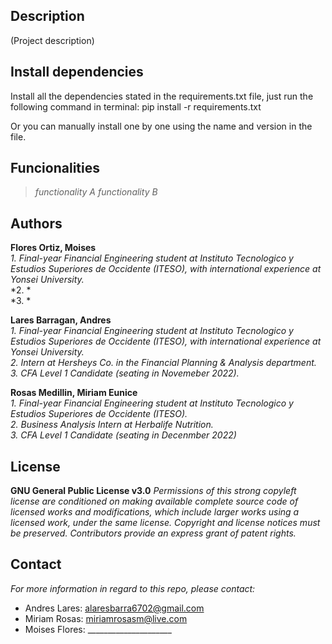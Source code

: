 ## Description
(Project description)

## Install dependencies
Install all the dependencies stated in the requirements.txt file, just run the following command in terminal:
        pip install -r requirements.txt
        
Or you can manually install one by one using the name and version in the file.

## Funcionalities
> *functionality A*
> *functionality B* 

## Authors
**Flores Ortiz, Moises**   
 *1. Final-year Financial Engineering student at Instituto Tecnologico y Estudios Superiores de Occidente (ITESO), with international experience at Yonsei University.*   
 *2. *  
 *3. *  

**Lares Barragan, Andres**   
 *1. Final-year Financial Engineering student at Instituto Tecnologico y Estudios Superiores de Occidente (ITESO), with international experience at Yonsei University.*   
 *2. Intern at Hersheys Co. in the Financial Planning & Analysis department.*  
 *3. CFA Level 1 Candidate (seating in Novemeber 2022).*  

**Rosas Medillin, Miriam Eunice**   
 *1. Final-year Financial Engineering student at Instituto Tecnologico y Estudios Superiores de Occidente (ITESO).*   
 *2. Business Analysis Intern at Herbalife Nutrition.*  
 *3. CFA Level 1 Candidate (seating in Decenmber 2022)*  

## License
**GNU General Public License v3.0** 
*Permissions of this strong copyleft license are conditioned on making available complete source code of licensed works and modifications, which include larger works using a licensed work, under the same license. Copyright and license notices must be preserved. Contributors provide an express grant of patent rights.*

## Contact
*For more information in regard to this repo, please contact:*
 - Andres Lares: alaresbarra6702@gmail.com
 - Miriam Rosas: miriamrosasm@live.com
 - Moises Flores: _____________________